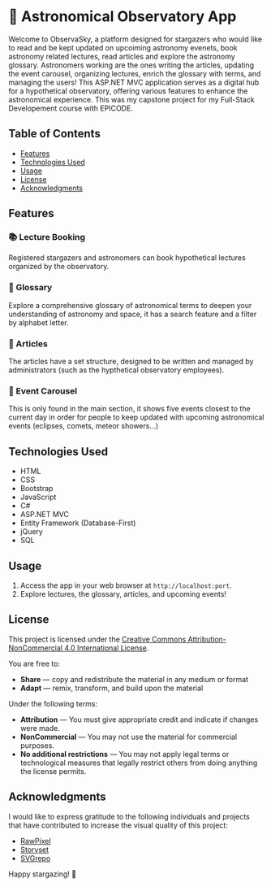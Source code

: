 # 🌌 Astronomical Observatory App

Welcome to ObservaSky, a platform designed for stargazers who would like to read and be kept updated on upcoiming astronomy evenets, book astronomy related lectures, read articles and explore the astronomy glossary. Astronomers working are the ones writing the articles, updating the event carousel, organizing lectures, enrich the glossary with terms, and managing the users! This ASP.NET MVC application serves as a digital hub for a hypothetical observatory, offering various features to enhance the astronomical experience. This was my capstone project for my Full-Stack Developement course with EPICODE. 

## Table of Contents
- [Features](#features)
- [Technologies Used](#technologies-used)
- [Usage](#usage)
- [License](#license)
- [Acknowledgments](#acknowledgments)

## Features

### 📚 Lecture Booking
Registered stargazers and astronomers can book hypothetical lectures organized by the observatory. 

### 📖 Glossary
Explore a comprehensive glossary of astronomical terms to deepen your understanding of astronomy and space, it has a search feature and a filter by alphabet letter.

### 📰 Articles
The articles have a set structure, designed to be written and managed by administrators (such as the hypthetical observatory employees).

### 📅 Event Carousel
This is only found in the main section, it shows five events closest to the current day in order for people to keep updated with upcoming astronomical events (eclipses, comets, meteor showers...)

## Technologies Used

- HTML
- CSS
- Bootstrap
- JavaScript
- C#
- ASP.NET MVC
- Entity Framework (Database-First)
- jQuery
- SQL

## Usage

1. Access the app in your web browser at `http://localhost:port`.
2. Explore lectures, the glossary, articles, and upcoming events!

## License

This project is licensed under the [Creative Commons Attribution-NonCommercial 4.0 International License](LICENSE.md).

You are free to:

- **Share** — copy and redistribute the material in any medium or format
- **Adapt** — remix, transform, and build upon the material

Under the following terms:

- **Attribution** — You must give appropriate credit and indicate if changes were made.
- **NonCommercial** — You may not use the material for commercial purposes.
- **No additional restrictions** — You may not apply legal terms or technological measures that legally restrict others from doing anything the license permits.

## Acknowledgments

I would like to express gratitude to the following individuals and projects that have contributed to increase the visual quality of this project:

- [RawPixel](https://www.rawpixel.com/)
- [Storyset](https://storyset.com/)
- [SVGrepo](https://www.svgrepo.com/)



Happy stargazing! 🌠
